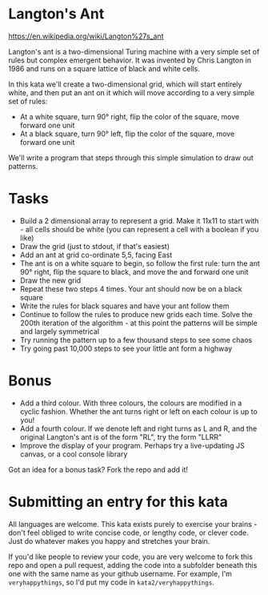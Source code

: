 # Langton's Ant

https://en.wikipedia.org/wiki/Langton%27s_ant

Langton's ant is a two-dimensional Turing machine with a very simple set of
rules but complex emergent behavior. It was invented by Chris Langton in 1986
and runs on a square lattice of black and white cells.

In this kata we'll create a two-dimensional grid, which will start entirely
white, and then put an ant on it which will move according to a very simple
set of rules:

* At a white square, turn 90° right, flip the color of the square, move forward one unit
* At a black square, turn 90° left, flip the color of the square, move forward one unit

We'll write a program that steps through this simple simulation to draw out
patterns.


# Tasks

* Build a 2 dimensional array to represent a grid. Make it 11x11 to start
with - all cells should be white (you can represent a cell with a boolean if
you like)
* Draw the grid (just to stdout, if that's easiest)
* Add an ant at grid co-ordinate 5,5, facing East
* The ant is on a white square to begin, so follow the first rule: turn the
ant 90° right, flip the square to black, and move the and forward one unit
* Draw the new grid
* Repeat these two steps 4 times. Your ant should now be on a black square
* Write the rules for black squares and have your ant follow them
* Continue to follow the rules to produce new grids each time. Solve the 200th
iteration of the algorithm - at this point the patterns will be simple and
largely symmetrical
* Try running the pattern up to a few thousand steps to see some chaos
* Try going past 10,000 steps to see your little ant form a highway


# Bonus

* Add a third colour. With three colours, the colours are modified in a cyclic
fashion. Whether the ant turns right or left on each colour is up to you!
* Add a fourth colour. If we denote left and right turns as L and R, and the
original Langton's ant is of the form "RL", try the form "LLRR"
* Improve the display of your program. Perhaps try a live-updating JS canvas,
or a cool console library

Got an idea for a bonus task? Fork the repo and add it!


# Submitting an entry for this kata

All languages are welcome. This kata exists purely to exercise your brains -
don't feel obliged to write concise code, or lengthy code, or clever code. Just
do whatever makes you happy and stretches your brain.

If you'd like people to review your code, you are very welcome to fork this repo
and open a pull request, adding the code into a subfolder beneath this one
with the same name as your github username. For example, I'm `veryhappythings`,
so I'd put my code in `kata2/veryhappythings`.
